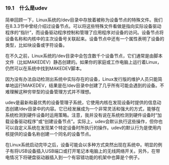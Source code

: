### 19.1　什么是udev

简单回顾一下，Linux系统的/dev目录中存放着被称为设备节点的特殊文件。我们在8.3.3节中曾经介绍过设备节点。可以将这些特殊文件看做是指向实际设备驱动程序的“指针”，而设备驱动程序控制和管理了应用程序对设备的访问。设备节点将设备名称和内核中的主次设备号关联起来。设备节点中还有一个属性表明了设备的类型，比如块设备或字符设备。

在不久之前，Linux系统的/dev目录中会包含数千个设备节点，它们通常是由脚本文件（比如MAKEDEV）静态创建的。如果你的家庭或工作电脑上运行着Linux，仍然可以在系统中找到MAKEDEV脚本。

因为没有办法自动检测出系统中实际存在的设备，Linux发行版的维护人员只能简单地运行MAKEDEV，结果是在/dev目录中创建了几乎所有可能会遇到的设备。不难理解这种穷举型的设备管理方式并不理想。

udev是最新和最优秀的设备管理子系统，它使用内核在发现设备时提供的信息动态创建/dev目录中的内容。它已经发展成为一个非常灵活和强大的方式，能够在系统检测到硬件设备时运用策略。注意，我并没有说在系统检测到硬件设备时“加载设备驱动程序”或“创建设备节点”。实际上，udev会默认执行这些操作，但你也可以自定义系统在发现某个特定设备时所执行的操作。udev的默认行为是使用内核提供的设备名称创建一个同名的设备节点。

在Linux系统启动完毕之后，设备可能会以多种方式突然出现在系统中。明显的例子有将USB设备插入USB端口或打开笔记本电脑上的无线网络开关。另外，在带电情况下将硬盘驱动器插入到一个有容错功能的机架中也算是个例子。

